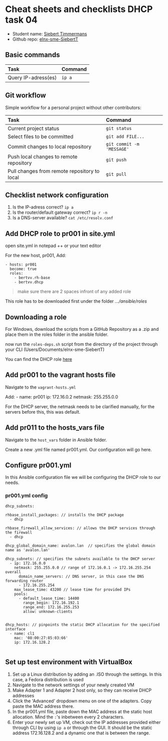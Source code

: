# Cheat sheets and checklists DHCP task 04

- Student name: [Siebert Timmermans](https://github.com/SiebertT)
- Github repo: [elnx-sme-SiebertT](https://github.com/HoGentTIN/elnx-sme-SiebertT)

## Basic commands

| Task                | Command |
| :---                | :---    |
| Query IP-adress(es) | `ip a`  |

## Git workflow

Simple workflow for a personal project without other contributors:

| Task                                         | Command                   |
| :---                                         | :---                      |
| Current project status                       | `git status`              |
| Select files to be committed                 | `git add FILE...`         |
| Commit changes to local repository           | `git commit -m 'MESSAGE'` |
| Push local changes to remote repository      | `git push`                |
| Pull changes from remote repository to local | `git pull`                |

## Checklist network configuration

1. Is the IP-adress correct? `ip a`
2. Is the router/default gateway correct? `ip r -n`
3. Is a DNS-server available? `cat /etc/resolv.conf`

## Add DHCP role to pr001 in site.yml
open site.yml in notepad ++ or your text editor

For the new host, pr001,  Add:

	- hosts: pr001
	  become: true
	  roles:
	    - bertvv.rh-base
	    - bertvv.dhcp


> make sure there are 2 spaces infront of any added role

This role has to be downloaded first under the folder _.../ansible/roles_

## Downloading a role
For Windows, download the scripts from a GitHub Repository as a .zip and place them in the roles folder in the ansible folder.

now run the `roles-deps.sh` script from the directory of the project through your CLI (Users/Documents/elnx-sme-SiebertT)

You can find the DHCP role [here](https://github.com/bertvv/ansible-role-dhcp)

## Add pr001 to the vagrant hosts file

Navigate to the `vagrant-hosts.yml`

Add:
	- name: pr001
	  ip: 172.16.0.2
	  netmask: 255.255.0.0

For the DHCP server, the netmask needs to be clarified manually, for the servers before this, this was default.

## Add pr011 to the hosts_vars file

Navigate to the `host_vars` folder in Ansible folder.

Create a new .yml file named pr001.yml. Our configuration will go here.

## Configure pr001.yml
In this Ansible configuration file we will be configuring the DHCP role to our needs.

### pr001.yml config

```
dhcp_subnets:

rhbase_install_packages: // installs the DHCP package
  - dhcp

rhbase_firewall_allow_services: // allows the DHCP services through the firewall
  - dhcp

dhcp_global_domain_name: avalon.lan  // specifies the global domain name as 'avalon.lan'

dhcp_subnets: // specifies the subnets available to the DHCP server
  - ip: 172.16.0.0
    netmask: 255.255.0.0 // range of 172.16.0.1 -> 172.16.255.254 overall
	  domain_name_servers: // DNS server, in this case the DNS forwarding router
      - 172.16.255.254
    max_lease_time: 43200 // lease time for provided IPs
    pools:
      - default_lease_time: 14400
        range_begin: 172.16.192.1
        range_end: 172.16.255.253
        allow: unknown-clients


dhcp_hosts: // pinpoints the static DHCP allocation for the specified interface
  - name: cl1
    mac: '08:00:27:85:03:66'
    ip: 172.16.128.2


```

## Set up test environment with VirtualBox

1. Set up a Linux distribution by adding an .ISO through the settings. In this case, a Fedora distribution is used
2. Navigate to the network settings of your newly created VM
3. Make Adapter 1 and Adapter 2 host only, so they can receive DHCP addresses
4. Click the 'Advanced' dropdown menu on one of the adapters. Copy paste the MAC address there.
5. In the pr001.yml file, paste down the MAC address at the static host allocation. Mind the `:`'s inbetween every 2 characters.
6. Enter your newly set up VM, check out the IP addresses provided either through CLI by using `ip a` or through the GUI. It should be the static address 172.16.128.2 and a dynamic one that is between the range.
